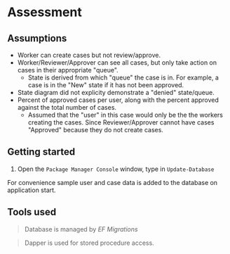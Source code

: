 # Assessment

## Assumptions

- Worker can create cases but not review/approve.
- Worker/Reviewer/Approver can see all cases, but only take action on cases in their appropriate "queue".
    - State is derived from which "queue" the case is in. For example, a case is in the "New" state if it has not been approved.
- State diagram did not explicity demonstrate a "denied" state/queue.
- Percent of approved cases per user, along with the percent approved against the total number of cases.
    - Assumed that the "user" in this case would only be the the workers creating the cases. Since Reviewer/Approver cannot have cases "Approved" because they do not create cases.

## Getting started

1. Open the `Package Manager Console` window, type in `Update-Database` 

For convenience sample user and case data is added to the database on application start.

## Tools used
> Database is managed by _EF Migrations_

> Dapper is used for stored procedure access.